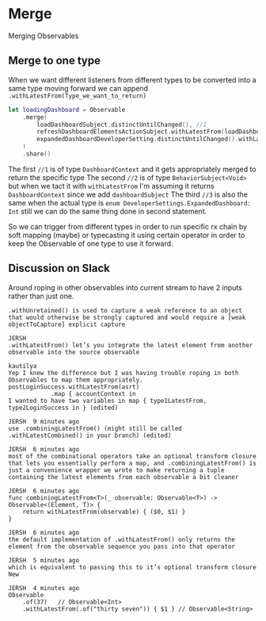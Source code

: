 # Merge

Merging Observables


## Merge to one type

When we want different listeners from different types to be converted into a same type moving forward we can append `.withLatestFrom(Type_we_want_to_return)` 

```swift
let loadingDashboard = Observable
    .merge(
        loadDashboardSubject.distinctUntilChanged(), //1
        refreshDashboardElementsActionSubject.withLatestFrom(loadDashboardSubject), //2
        expandedDashboardDeveloperSetting.distinctUntilChanged().withLatestFrom(loadDashboardSubject) //3
    )
    .share()
```

The first `//1` is of type `DashboardContext` and it gets appropriately merged to return the specific type
The second `//2` is of type `BehaviorSubject<Void>` but when we tact it with `withLatestFrom` I'm assuming it returns `DashboardContext` since we add `dashboardSubject` 
The third `//3` is also the same when the actual type is `enum DeveloperSettings.ExpandedDashboard: Int` still we can do the same thing done in second statement.

So we can trigger from different types in order to run specific rx chain by soft mapping (maybe) or typecasting it using certain operator in order to keep the Observable<Type> of one type to use it forward.

## Discussion on Slack

Around roping in other observables into current stream to have 2 inputs rather than just one.

```text
.withUnretained() is used to capture a weak reference to an object that would otherwise be strongly captured and would require a [weak objectToCapture] explicit capture

JERSH 
.withLatestFrom() let’s you integrate the latest element from another observable into the source observable

kautilya 
Yep I knew the difference but I was having trouble roping in both Observables to map them appropriately.
postLoginSuccess.withLatestFrom(asrt)
            .map { accountContext in
I wanted to have two variables in map { type1LatestFrom, type2LoginSuccess in } (edited) 

JERSH  9 minutes ago
use .combiningLatestFrom() (might still be called .withLatestCombined() in your branch) (edited) 

JERSH  6 minutes ago
most of the combinational operators take an optional transform closure that lets you essentially perform a map, and .combiningLatestFrom() is just a convenience wrapper we wrote to make returning a tuple containing the latest elements from each observable a bit cleaner

JERSH  6 minutes ago
func combiningLatestFrom<T>(_ observable: Observable<T>) -> Observable<(Element, T)> {
    return withLatestFrom(observable) { ($0, $1) }
}

JERSH  6 minutes ago
the default implementation of .withLatestFrom() only returns the element from the observable sequence you pass into that operator

JERSH  5 minutes ago
which is equivalent to passing this to it’s optional transform closure
New

JERSH  4 minutes ago
Observable
    .of(37)   // Observable<Int>
    .withLatestFrom(.of("thirty seven")) { $1 } // Observable<String>
```
